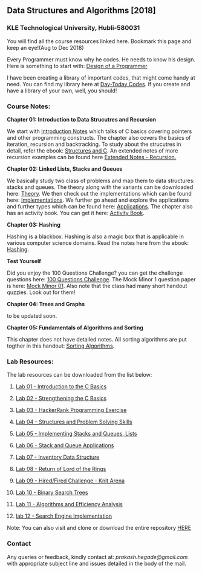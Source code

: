 ## Data Structures and Algorithms [2018]
### KLE Technological University, Hubli-580031
You will find all the course resources linked here. Bookmark this page and keep an eye!(Aug to Dec 2018)

Every Programmer must know why he codes. He needs to know his design. Here is something to start with:
[Design of a Programmer](https://www.smashwords.com/books/view/639609)

I have been creating a library of important codes, that might come handy at need. You can find my library here at [Day-Today Codes](https://github.com/prakashbh/day-today-codes). If you create and have a library of your own, well, you should!

### Course Notes:
**Chapter 01: Introduction to Data Strucutres and Recursion**

We start with [Introduction Notes](https://github.com/prakashbh/dsa-2018/blob/master/course-notes/1-intro-to-ds-recursion.pdf) which talks of C basics covering pointers and other programming constructs. The chapter also covers the basics of iteration, recursion and backtracking. To study about the strucutres in detail, refer the ebook: [Structures and C](https://www.smashwords.com/books/view/644937). An extended notes of more recursion examples can be found here [Extended Notes  - Recursion.](https://github.com/prakashbh/dsa-2018/blob/master/course-notes/1-recursion-examples.pdf)

**Chapter 02: Linked Lists, Stacks and Queues**

We basically study two class of problems and map them to data structures: stacks and queues. The theory along with the variants can be downloaded here: [Theory](https://github.com/prakashbh/dsa-2018/blob/master/course-notes/2-lists-stack-queue-theory.pdf). We then check out the implementations which can be found here: [Implementations](https://github.com/prakashbh/dsa-2018/blob/master/course-notes/2-stacks-queues-lists-implementation.pdf). We further go ahead and explore the applications and further types which can be found here: [Applications](https://github.com/prakashbh/dsa-2018/blob/master/course-notes/2-stacks-queues-lists-continued.pdf). The chapter also has an activity book. You can get it here: [Activity Book](https://github.com/prakashbh/dsa-2018/blob/master/course-notes/2-stacks-queues-lists-activity-book.pdf).

**Chapter 03: Hashing**

Hashing is a blackbox. Hashing is also a magic box that is applicable in various computer science domains. Read the notes here from the ebook: [Hashing](https://www.smashwords.com/books/view/737188).


**Test Yourself**

Did you enjoy the 100 Questions Challenge? you can get the challenge questions here: [100 Questions Challenge](https://github.com/prakashbh/dsa-2018/blob/master/course-notes/100-questions-challenge-2018.pdf). The Mock Minor 1 question paper is here: [Mock Minor 01](https://github.com/prakashbh/dsa-2018/blob/master/course-notes/mock-minor-01.pdf). Also note that the class had many short handout quzzies. Look out for them!


**Chapter 04: Trees and Graphs**

to be updated soon. 

**Chapter 05: Fundamentals of Algorithms and Sorting**

This chapter does not have detailed notes. All sorting algorithms are put togther in this handout: [Sorting Algorithms](https://github.com/prakashbh/dsa-2018/blob/master/course-notes/sorting-algorithms.pdf). 


### Lab Resources:

The lab resources can be downloaded from the list below: 

1. [Lab 01 - Introduction to the C Basics](https://github.com/prakashbh/dsa-2018/tree/master/labs/lab01)

2. [Lab 02 - Strengthening the C Basics](https://github.com/prakashbh/dsa-2018/tree/master/labs/lab02)

3. [Lab 03 - HackerRank Programming Exercise](https://www.hackerrank.com/dsa-lab-03-2018-d-div)

4. [Lab 04 - Structures and Problem Solving Skills](https://github.com/prakashbh/dsa-2018/tree/master/labs/lab04)

5. [Lab 05 - Implementing Stacks and Queues, Lists](https://github.com/prakashbh/dsa-2018/tree/master/labs/lab05)

6. [Lab 06 - Stack and Queue Applications](https://github.com/prakashbh/dsa-2018/tree/master/labs/lab06)

7. [Lab 07 - Inventory Data Structure](https://github.com/prakashbh/inventory-data-structure)

8. [Lab 08 - Return of Lord of the Rings](https://github.com/prakashbh/dsa-2018/tree/master/labs/lab08)

9. [Lab 09 - Hired/Fired Challenge - Knit Arena](https://www.knitarena.com/activities)

10. [Lab 10 - Binary Search Trees](https://github.com/prakashbh/dsa-2018/tree/master/labs/lab10)

11. [Lab 11 - Algorithms and Efficiency Analysis]()

12. [lab 12 - Search Engine Implementation](https://github.com/prakashbh/dsa-2018/tree/master/labs/lab12)




Note: You can also visit and clone or download the entire repository [HERE](https://github.com/prakashbh/dsa-2018)


### Contact

Any queries or feedback, kindly contact at: _prakash.hegade@gmail.com_ with appropriate subject line and issues detailed in the body of the mail.
